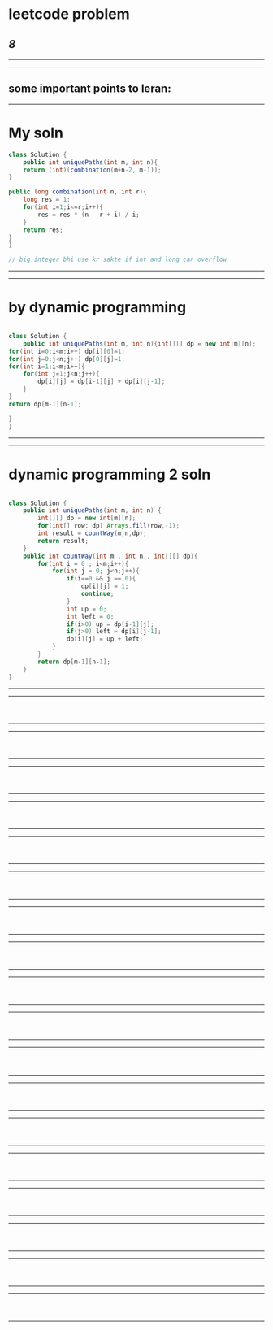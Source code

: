 # leetcode problem 

***8***
---
*** *** 
---

## some important points to leran:

---
 # My soln
```java
class Solution {
    public int uniquePaths(int m, int n){
    return (int)(combination(m+n-2, m-1));
}

public long combination(int n, int r){
    long res = 1;
    for(int i=1;i<=r;i++){
        res = res * (n - r + i) / i;
    }
    return res;
}
}

// big integer bhi use kr sakte if int and long can overflow
```
---
---
 # by dynamic programming
```java

class Solution {
    public int uniquePaths(int m, int n){int[][] dp = new int[m][n];
for(int i=0;i<m;i++) dp[i][0]=1;
for(int j=0;j<n;j++) dp[0][j]=1;
for(int i=1;i<m;i++){
    for(int j=1;j<n;j++){
        dp[i][j] = dp[i-1][j] + dp[i][j-1];
    }
}
return dp[m-1][n-1];

}
}
```
---
---
 # dynamic programming 2 soln
```java

class Solution {
    public int uniquePaths(int m, int n) {
        int[][] dp = new int[m][n];
        for(int[] row: dp) Arrays.fill(row,-1);
        int result = countWay(m,n,dp);
        return result;
    }
    public int countWay(int m , int n , int[][] dp){
        for(int i = 0 ; i<m;i++){
            for(int j = 0; j<n;j++){
                if(i==0 && j == 0){
                    dp[i][j] = 1;
                    continue;
                }
                int up = 0;
                int left = 0;
                if(i>0) up = dp[i-1][j];
                if(j>0) left = dp[i][j-1];
                dp[i][j] = up + left;
            }
        }
        return dp[m-1][n-1];
    }
}
```
---
---
 #
```java


```
---
---
 #
```java


```
---
---
 #
```java


```
---
---
 #
```java


```
---
---
 #
```java


```
---
---
 #
```java


```
---
---
 #
```java


```
---
---
 #
```java


```
---
---
 #
```java


```
---
---
 #
```java


```
---
---
 #
```java


```
---
---
 #
```java


```
---
---
 #
```java


```
---
---
 #
```java


```
---
---
 #
```java


```
---
---
 #
```java


```
---
---
 #
```java


```
---
---
 #
```java


```
---